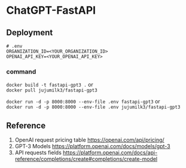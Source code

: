 # ChatGPT-FastAPI

## Deployment
```dotenv
# .env
ORGANIZATION_ID=<YOUR_ORGANIZATION_ID>
OPENAI_API_KEY=<YOUR_OPENAI_API_KEY>
```
### command
`docker build -t fastapi-gpt3 .`  or   
`docker pull jujumilk3/fastapi-gpt3`  
  
`docker run -d -p 8000:8000 --env-file .env fastapi-gpt3` or  
`docker run -d -p 8000:8000 --env-file .env jujumilk3/fastapi-gpt3`

## Reference
1. OpenAI request pricing table https://openai.com/api/pricing/
2. GPT-3 Models https://platform.openai.com/docs/models/gpt-3
3. API requests fields https://platform.openai.com/docs/api-reference/completions/create#completions/create-model
